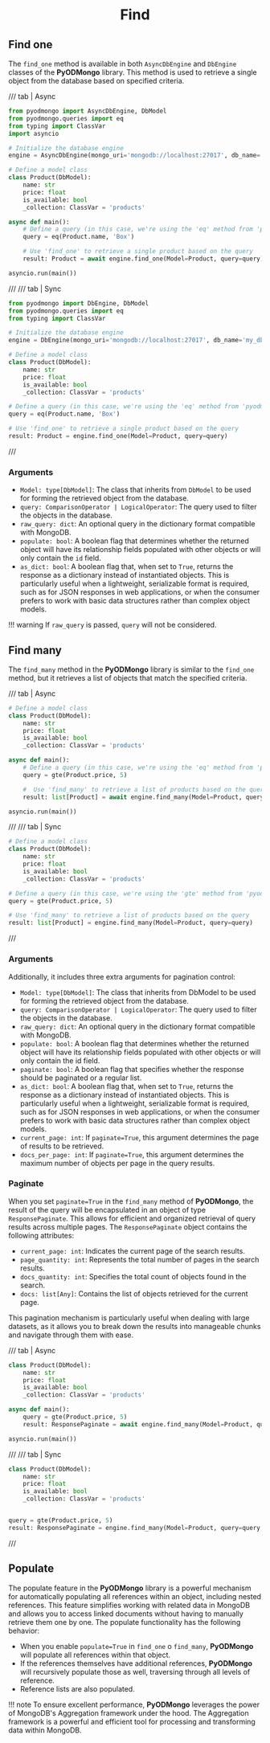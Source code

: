 # <center>Find</center>

## Find one

The `find_one` method is available in both `AsyncDbEngine` and `DbEngine` classes of the **PyODMongo** library. This method is used to retrieve a single object from the database based on specified criteria.

/// tab | Async
```python hl_lines="21"
from pyodmongo import AsyncDbEngine, DbModel
from pyodmongo.queries import eq
from typing import ClassVar
import asyncio

# Initialize the database engine
engine = AsyncDbEngine(mongo_uri='mongodb://localhost:27017', db_name='my_db')

# Define a model class
class Product(DbModel):
    name: str
    price: float
    is_available: bool
    _collection: ClassVar = 'products'

async def main():
    # Define a query (in this case, we're using the 'eq' method from 'pyodmongo.queries')
    query = eq(Product.name, 'Box')

    # Use 'find_one' to retrieve a single product based on the query
    result: Product = await engine.find_one(Model=Product, query=query)

asyncio.run(main())
```
///
/// tab | Sync
```python hl_lines="19"
from pyodmongo import DbEngine, DbModel
from pyodmongo.queries import eq
from typing import ClassVar

# Initialize the database engine
engine = DbEngine(mongo_uri='mongodb://localhost:27017', db_name='my_db')

# Define a model class
class Product(DbModel):
    name: str
    price: float
    is_available: bool
    _collection: ClassVar = 'products'

# Define a query (in this case, we're using the 'eq' method from 'pyodmongo.queries')
query = eq(Product.name, 'Box')

# Use 'find_one' to retrieve a single product based on the query
result: Product = engine.find_one(Model=Product, query=query)
```
///

### Arguments

- `Model: type[DbModel]`: The class that inherits from `DbModel` to be used for forming the retrieved object from the database.
- `query: ComparisonOperator | LogicalOperator`: The query used to filter the objects in the database.
- `raw_query: dict`: An optional query in the dictionary format compatible with MongoDB.
- `populate: bool`: A boolean flag that determines whether the returned object will have its relationship fields populated with other objects or will only contain the `id` field.
- `as_dict: bool`:  A boolean flag that, when set to `True`, returns the response as a dictionary instead of instantiated objects. This is particularly useful when a lightweight, serializable format is required, such as for JSON responses in web applications, or when the consumer prefers to work with basic data structures rather than complex object models.

!!! warning
    If `raw_query` is passed, `query` will not be considered.

## Find many

The `find_many` method in the **PyODMongo** library is similar to the `find_one` method, but it retrieves a list of objects that match the specified criteria.

/// tab | Async
```python hl_lines="13"
# Define a model class
class Product(DbModel):
    name: str
    price: float
    is_available: bool
    _collection: ClassVar = 'products'

async def main():
    # Define a query (in this case, we're using the 'eq' method from 'pyodmongo.queries')
    query = gte(Product.price, 5)

    #  Use 'find_many' to retrieve a list of products based on the query
    result: list[Product] = await engine.find_many(Model=Product, query=query)

asyncio.run(main())
```
///
/// tab | Sync
```python hl_lines="12"
# Define a model class
class Product(DbModel):
    name: str
    price: float
    is_available: bool
    _collection: ClassVar = 'products'

# Define a query (in this case, we're using the 'gte' method from 'pyodmongo.queries')
query = gte(Product.price, 5)

# Use 'find_many' to retrieve a list of products based on the query
result: list[Product] = engine.find_many(Model=Product, query=query)
```
///

### Arguments

Additionally, it includes three extra arguments for pagination control:

- `Model: type[DbModel]`: The class that inherits from DbModel to be used for forming the retrieved object from the database.
- `query: ComparisonOperator | LogicalOperator`: The query used to filter the objects in the database.
- `raw_query: dict`: An optional query in the dictionary format compatible with MongoDB.
- `populate: bool`: A boolean flag that determines whether the returned object will have its relationship fields populated with other objects or will only contain the id field.
- `paginate: bool`: A boolean flag that specifies whether the response should be paginated or a regular list.
- `as_dict: bool`:  A boolean flag that, when set to `True`, returns the response as a dictionary instead of instantiated objects. This is particularly useful when a lightweight, serializable format is required, such as for JSON responses in web applications, or when the consumer prefers to work with basic data structures rather than complex object models.
- `current_page: int`: If `paginate=True`, this argument determines the page of results to be retrieved.
- `docs_per_page: int`: If `paginate=True`, this argument determines the maximum number of objects per page in the query results.

### Paginate

When you set `paginate=True` in the `find_many` method of **PyODMongo**, the result of the query will be encapsulated in an object of type `ResponsePaginate`. This allows for efficient and organized retrieval of query results across multiple pages. The `ResponsePaginate` object contains the following attributes:

- `current_page: int`: Indicates the current page of the search results.
- `page_quantity: int`: Represents the total number of pages in the search results.
- `docs_quantity: int`: Specifies the total count of objects found in the search.
- `docs: list[Any]`: Contains the list of objects retrieved for the current page.

This pagination mechanism is particularly useful when dealing with large datasets, as it allows you to break down the results into manageable chunks and navigate through them with ease.

/// tab | Async
```python hl_lines="9"
class Product(DbModel):
    name: str
    price: float
    is_available: bool
    _collection: ClassVar = 'products'

async def main():
    query = gte(Product.price, 5)
    result: ResponsePaginate = await engine.find_many(Model=Product, query=query, paginate=True)

asyncio.run(main())
```
///
/// tab | Sync
```python hl_lines="9"
class Product(DbModel):
    name: str
    price: float
    is_available: bool
    _collection: ClassVar = 'products'


query = gte(Product.price, 5)
result: ResponsePaginate = engine.find_many(Model=Product, query=query, paginate=True)
```
///

## Populate

The populate feature in the **PyODMongo** library is a powerful mechanism for automatically populating all references within an object, including nested references. This feature simplifies working with related data in MongoDB and allows you to access linked documents without having to manually retrieve them one by one. The populate functionality has the following behavior:

- When you enable `populate=True` in `find_one` o `find_many`, **PyODMongo** will populate all references within that object.
- If the references themselves have additional references, **PyODMongo** will recursively populate those as well, traversing through all levels of reference.
- Reference lists are also populated.

!!! note
    To ensure excellent performance, **PyODMongo** leverages the power of MongoDB's Aggregation framework under the hood. The Aggregation framework is a powerful and efficient tool for processing and transforming data within MongoDB. 

